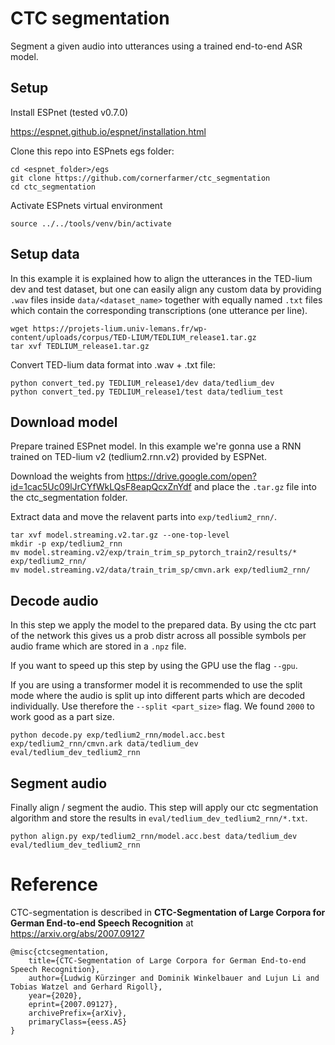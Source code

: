# CTC segmentation

Segment a given audio into utterances using a trained end-to-end ASR model.

## Setup

Install ESPnet (tested v0.7.0)

https://espnet.github.io/espnet/installation.html

Clone this repo into ESPnets egs folder:

```
cd <espnet_folder>/egs
git clone https://github.com/cornerfarmer/ctc_segmentation
cd ctc_segmentation
```

Activate ESPnets virtual environment

```
source ../../tools/venv/bin/activate
```

## Setup data

In this example it is explained how to align the utterances in the TED-lium dev and test dataset, but one can easily align any custom data by providing `.wav` files inside `data/<dataset_name>` together with equally named `.txt` files which contain the corresponding transcriptions (one utterance per line).

```
wget https://projets-lium.univ-lemans.fr/wp-content/uploads/corpus/TED-LIUM/TEDLIUM_release1.tar.gz
tar xvf TEDLIUM_release1.tar.gz
```

Convert TED-lium data format into .wav + .txt file:

```
python convert_ted.py TEDLIUM_release1/dev data/tedlium_dev
python convert_ted.py TEDLIUM_release1/test data/tedlium_test
```

## Download model

Prepare trained ESPnet model. In this example we're gonna use a RNN trained on TED-lium v2 (tedlium2.rnn.v2) provided by ESPNet.

Download the weights from https://drive.google.com/open?id=1cac5Uc09lJrCYfWkLQsF8eapQcxZnYdf and place the `.tar.gz` file into the ctc_segmentation folder.

Extract data and move the relavent parts into `exp/tedlium2_rnn/`. 

```
tar xvf model.streaming.v2.tar.gz --one-top-level
mkdir -p exp/tedlium2_rnn
mv model.streaming.v2/exp/train_trim_sp_pytorch_train2/results/* exp/tedlium2_rnn/
mv model.streaming.v2/data/train_trim_sp/cmvn.ark exp/tedlium2_rnn/
```

## Decode audio

In this step we apply the model to the prepared data. By using the ctc part of the network this gives us a prob distr across all possible symbols per audio frame which are stored in a `.npz` file.

If you want to speed up this step by using the GPU use the flag `--gpu`.

If you are using a transformer model it is recommended to use the split mode where the audio is split up into different parts which are decoded individually.
Use therefore the `--split <part_size>` flag. We found `2000` to work good as a part size.

```
python decode.py exp/tedlium2_rnn/model.acc.best exp/tedlium2_rnn/cmvn.ark data/tedlium_dev eval/tedlium_dev_tedlium2_rnn
```

## Segment audio

Finally align / segment the audio. This step will apply our ctc segmentation algorithm and store the results in `eval/tedlium_dev_tedlium2_rnn/*.txt`.

```
python align.py exp/tedlium2_rnn/model.acc.best data/tedlium_dev eval/tedlium_dev_tedlium2_rnn
```

# Reference

CTC-segmentation is described in **CTC-Segmentation of Large Corpora for German End-to-end Speech Recognition** at https://arxiv.org/abs/2007.09127 

```
@misc{ctcsegmentation,
    title={CTC-Segmentation of Large Corpora for German End-to-end Speech Recognition},
    author={Ludwig Kürzinger and Dominik Winkelbauer and Lujun Li and Tobias Watzel and Gerhard Rigoll},
    year={2020},
    eprint={2007.09127},
    archivePrefix={arXiv},
    primaryClass={eess.AS}
}
```
